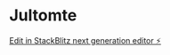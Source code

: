 # Jultomte

[Edit in StackBlitz next generation editor ⚡️](https://stackblitz.com/~/github.com/Resmongail/Jultomte)